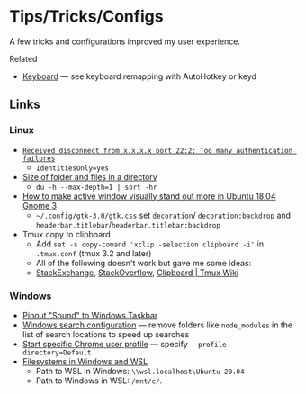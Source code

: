 # Tips/Tricks/Configs

A few tricks and configurations improved my user experience.

Related

- [Keyboard](./keyboard.md) — see keyboard remapping with AutoHotkey or keyd

## Links

### Linux

- [`Received disconnect from x.x.x.x port 22:2: Too many authentication failures`](https://www.tecmint.com/fix-ssh-too-many-authentication-failures-error/)
  - `IdentitiesOnly=yes`
- [Size of folder and files in a directory](https://unix.stackexchange.com/questions/185764/how-do-i-get-the-size-of-a-directory-on-the-command-line)
  - `du -h --max-depth=1 | sort -hr`
- [How to make active window visually stand out more in Ubuntu 18.04 Gnome 3](https://askubuntu.com/questions/1098539/how-to-make-active-window-visually-stand-out-more-in-ubuntu-18-04-gnome-3)
  - `~/.config/gtk-3.0/gtk.css` set `decoration`/ `decoration:backdrop` and
    `headerbar.titlebar`/`headerbar.titlebar:backdrop`
- Tmux copy to clipboard
  - Add `set -s copy-comand 'xclip -selection clipboard -i'` in `.tmux.conf`
    (tmux 3.2 and later)
  - All of the following doesn't work but gave me some ideas:
  - [StackExchange](https://unix.stackexchange.com/questions/348913/copy-selection-to-a-clipboard-in-tmux),
    [StackOverflow](https://stackoverflow.com/questions/48129640/how-can-i-copy-text-from-a-tmux-window-to-the-system-clipboard),
    [Clipboard | Tmux Wiki](https://github.com/tmux/tmux/wiki/Clipboard)

### Windows

- [Pinout "Sound" to Windows Taskbar](https://superuser.com/questions/1271817/how-to-pin-out-sound-to-windows-taskbar)
- [Windows search configuration](https://devblogs.microsoft.com/windows-search-platform/configuration-and-settings/)
  — remove folders like `node_modules` in the list of search locations to speed
  up searches
- [Start specific Chrome user profile](https://superuser.com/questions/377186/how-do-i-start-chrome-using-a-specified-user-profile)
  — specify `--profile-directory=Default`
- [Filesystems in Windows and WSL](https://learn.microsoft.com/en-us/windows/wsl/filesystems)
  - Path to WSL in Windows: `\\wsl.localhost\Ubuntu-20.04`
  - Path to Windows in WSL: `/mnt/c/`.
